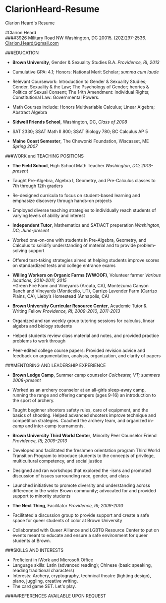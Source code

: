 # ClarionHeard-Resume
Clarion Heard's Resume

#Clarion Heard  
####3926 Military Road NW Washington, DC 20015. (202)297-2536. Clarion.Heard@gmail.com

###EDUCATION
* **Brown University**, Gender & Sexuality Studies B.A. _Providence, RI, 2013_  
 * Cumulative GPA: 4.1; Honors: National Merit Scholar; _summa cum laude_
 * Relevant Coursework: Introduction to Gender & Sexuality Studies; Gender, Sexuality & the Law; The Psychology of Gender; heories & Politics of Sexual Consent; The 14th Amendment: Individual Rights; Constitutional Law: Governmental Powers.  
 * Math Courses include: Honors Multivariable Calculus; Linear Algebra; Abstract Algebra
 
* **Sidwell Friends School**, Washington, DC, _Class of 2008_  
 * SAT 2330; SSAT Math II 800; SSAT Biology 780; BC Calculus AP 5
 
* **Maine Coast Semester**, The Chewonki Foundation, Wiscasset, ME _Spring 2007_

###WORK and TEACHING POSITIONS
* **The Field School**, High School Math Teacher _Washington, DC; 2013-present_  
 * Taught Pre-Algebra, Algebra I, Geometry, and Pre-Calculus classes to 7th through 12th graders  
 * Re-designed curricula to focus on student-based learning and emphasize discovery through hands-on projects
 * Employed diverse teaching strategies to individually reach students of varying levels of ability and interest

* **Independent Tutor**, Mathematics and SAT/ACT preperation _Washington, DC; June-present_  
 * Worked one-on-one with students in Pre-Algebra, Geometry, and Calculus to solidify understanding of material and to provide problem-solving support  
 * Offered test-taking strategies aimed at helping students improve scores on standardized tests and college entrance exams
 
* **Willing Workers on Organic Farms (WWOOF)**, Volunteer farmer _Various locations, 2010-2011, 2015_  
 *Green Fire Farm and Vineyards (Arcata, CA), Montezuma Canyon Ranch and Vineyards (Monticello, UT), Carrizo Lavender Farm (Carrizo Plains, CA), Lieby’s Homestead (Annapolis, CA)
 
* **Brown University Curricular Resource Center**, Academic Tutor & Writing Fellow _Providence, RI; 2009-2010, 2011-2013_  
 * Organized and ran weekly group tutoring sessions for calculus, linear algebra and biology students  
 * Helped students review class material and notes, and provided practice problems to work through  
 * Peer-edited college course papers: Provided revision advice and feedback on argumentation, analysis, organization, and clarity of papers  

###MENTORING AND LEADERSHIP EXPERIENCE
* **Brown Ledge Camp**, Summer camp counselor _Colchester, VT; summers 2008-present_  
 * Worked as an archery counselor at an all-girls sleep-away camp, running the range and offering campers (ages 9-16) an introduction to the sport of archery.  
 * Taught beginner shooters safety rules, care of equipment, and the basics of shooting. Helped advanced shooters improve technique and competition strategies. Coached the archery team, and organized in-camp and inter-camp tournaments.
 
* **Brown University Third World Center**, Minority Peer Counselor Friend _Providence, RI; 2009-2013_  
 * Developed and facilitated the freshmen orientation program Third World Transition Program to introduce students to the concepts of privilege, multicultural competency, and social justice  
 * Designed and ran workshops that explored the -isms and promoted discussion of issues surrounding race, gender, and class  
 * Launched initiatives to promote diversity and understanding across difference in the wider Brown community; advocated for and provided support to minority students  
 
* **The Next Thing**, Facilitator _Providence, RI; 2009-2010_  
 * Facilitated a discussion group to provide support and create a safe space for queer students of color at Brown University  
 * Collaborated with Queer Alliance and LGBTQ Resource Center to put on events meant to educate and ensure a safe environment for queer students at Brown.

###SKILLS AND INTERESTS
* Proficient in iWork and Microsoft Office  
* Language skills: Latin (advanced reading); Chinese (basic speaking, reading traditional characters)
* Interests: Archery, cryptography, technical theatre (lighting design), piano, juggling, creative writing.
* The card game SET. Let's play.

#####REFERENCES AVAILABLE UPON REQUEST
